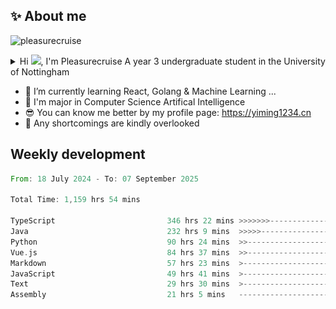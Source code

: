 <!--<p align="center">
<img src="https://capsule-render.vercel.app/api?type=waving&color=timeGradient&height=300&&section=header&text=HI%20THERE!&fontSize=90&fontAlign=50&fontAlignY=30&desc=I%20am%20Pleasurecruise!&descAlign=50&descSize=30&descAlignY=60&animation=twinkling" />
</p>

<p align="center">
<img src="https://readme-typing-svg.demolab.com?font=Orbitron&size=25&pause=1000&center=true&vCenter=true&random=false&width=600&lines=Welcome+to+my+GitHub+profile+page!;I+am+super+obsessed+with+programming!" />
</p>-->

## ✨ About me

<p align="left"> <img src="https://komarev.com/ghpvc/?username=pleasurecruise&label=Profile%20views&color=0e75b6&style=flat" alt="pleasurecruise" /> </p>

<details>
<summary>Hi <img src="https://media.giphy.com/media/hvRJCLFzcasrR4ia7z/giphy.gif" width="5%">, I'm Pleasurecruise A year 3 undergraduate student in the University of Nottingham</summary> 

![](./profile-3d-contrib/profile-night-rainbow.svg)

</details>

- 🌱 I’m currently learning React, Golang & Machine Learning ...
- 🔭 I'm major in Computer Science Artifical Intelligence
- 😎 You can know me better by my profile page: https://yiming1234.cn
- 🙏 Any shortcomings are kindly overlooked

## Weekly development
<!--START_SECTION:waka-->

```rust
From: 18 July 2024 - To: 07 September 2025

Total Time: 1,159 hrs 54 mins

TypeScript                         346 hrs 22 mins >>>>>>>------------------   29.78 %
Java                               232 hrs 9 mins  >>>>>--------------------   19.96 %
Python                             90 hrs 24 mins  >>-----------------------   07.77 %
Vue.js                             84 hrs 37 mins  >>-----------------------   07.27 %
Markdown                           57 hrs 23 mins  >------------------------   04.93 %
JavaScript                         49 hrs 41 mins  >------------------------   04.27 %
Text                               29 hrs 30 mins  >------------------------   02.54 %
Assembly                           21 hrs 5 mins   -------------------------   01.81 %
```

<!--END_SECTION:waka-->

<!--## Recent Activity

| <a href="https://blog.yiming1234.cn"><img align="center" src="https://github-readme-stats.vercel.app/api?username=Pleasurecruise&show_icons=true&theme=tokyonight" /></a> | <a href="https://blog.yiming1234.cn"><img align="center" src="https://github-readme-stats.vercel.app/api/top-langs/?username=pleasurecruise&layout=donut&theme=tokyonight" alt="pleasurecruise" /></a> |
| ------------- | ------------- |-->
